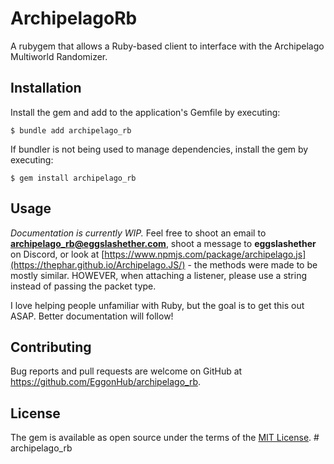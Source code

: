 # ArchipelagoRb
A rubygem that allows a Ruby-based client to interface with the Archipelago Multiworld Randomizer.

## Installation

Install the gem and add to the application's Gemfile by executing:

    $ bundle add archipelago_rb

If bundler is not being used to manage dependencies, install the gem by executing:

    $ gem install archipelago_rb

## Usage

*Documentation is currently WIP.*
Feel free to shoot an email to **archipelago_rb@eggslashether.com**, shoot a message to **eggslashether** on Discord, or look at [https://www.npmjs.com/package/archipelago.js](https://thephar.github.io/Archipelago.JS/) - the methods were made to be mostly similar. HOWEVER, when attaching a listener, please use a string instead of passing the packet type.

I love helping people unfamiliar with Ruby, but the goal is to get this out ASAP. Better documentation will follow!

## Contributing

Bug reports and pull requests are welcome on GitHub at https://github.com/EggonHub/archipelago_rb.

## License

The gem is available as open source under the terms of the [MIT License](https://opensource.org/licenses/MIT).
#   a r c h i p e l a g o _ r b 
 
 
